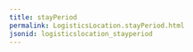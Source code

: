 ```yaml
---
title: stayPeriod
permalink: LogisticsLocation.stayPeriod.html
jsonid: logisticslocation_stayperiod
---
```

